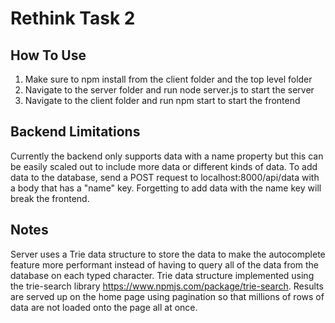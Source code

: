 # Rethink Task 2
## How To Use
1. Make sure to npm install from the client folder and the top level folder
2. Navigate to the server folder and run node server.js to start the server
3. Navigate to the client folder and run npm start to start the frontend
## Backend Limitations
Currently the backend only supports data with a name property but this can be easily scaled out to include more data or different kinds of data. To add data to the database, send a POST request to localhost:8000/api/data with a body that has a "name" key. Forgetting to add data with the name key will break the frontend.
## Notes
Server uses a Trie data structure to store the data to make the autocomplete feature more performant instead of having to query all of the data from the database on each typed character. Trie data structure implemented using the trie-search library https://www.npmjs.com/package/trie-search. Results are served up on the home page using pagination so that millions of rows of data are not loaded onto the page all at once.
